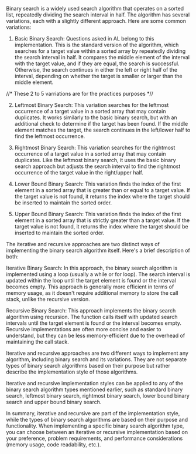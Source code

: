 Binary search is a widely used search algorithm that operates on a sorted list, repeatedly dividing the search interval in half. The algorithm has several variations, each with a slightly different approach. Here are some common variations:

1. Basic Binary Search: Questions asked in AL belong to this implementation. 
This is the standard version of the algorithm, which searches for a target value within a sorted array by repeatedly dividing the search interval in half. It compares the middle element of the interval with the target value, and if they are equal, the search is successful. Otherwise, the search continues in either the left or right half of the interval, depending on whether the target is smaller or larger than the middle element.

//* These 2 to 5 varriations are for the practices purposes *//

2. Leftmost Binary Search: This variation searches for the leftmost occurrence of a target value in a sorted array that may contain duplicates. It works similarly to the basic binary search, but with an additional check to determine if the target has been found. If the middle element matches the target, the search continues in the left/lower half to find the leftmost occurrence.

3. Rightmost Binary Search: This variation searches for the rightmost occurrence of a target value in a sorted array that may contain duplicates. Like the leftmost binary search, it uses the basic binary search approach but adjusts the search interval to find the rightmost occurrence of the target value in the right/upper half.

4. Lower Bound Binary Search: This variation finds the index of the first element in a sorted array that is greater than or equal to a target value. If the target value is not found, it returns the index where the target should be inserted to maintain the sorted order.

5. Upper Bound Binary Search: This variation finds the index of the first element in a sorted array that is strictly greater than a target value. If the target value is not found, it returns the index where the target should be inserted to maintain the sorted order.

The iterative and recursive approaches are two distinct ways of implementing the binary search algorithm itself. Here's a brief description of both:

Iterative Binary Search: In this approach, the binary search algorithm is implemented using a loop (usually a while or for loop). The search interval is updated within the loop until the target element is found or the interval becomes empty. This approach is generally more efficient in terms of memory usage, as it doesn't require additional memory to store the call stack, unlike the recursive version.

Recursive Binary Search: This approach implements the binary search algorithm using recursion. The function calls itself with updated search intervals until the target element is found or the interval becomes empty. Recursive implementations are often more concise and easier to understand, but they can be less memory-efficient due to the overhead of maintaining the call stack.

Iterative and recursive approaches are two different ways to implement any algorithm, including binary search and its variations. They are not separate types of binary search algorithms based on their purpose but rather describe the implementation style of those algorithms.

Iterative and recursive implementation styles can be applied to any of the binary search algorithm types mentioned earlier, such as standard binary search, leftmost binary search, rightmost binary search, lower bound binary search and upper bound binary search.

In summary, iterative and recursive are part of the implementation style, while the types of binary search algorithms are based on their purpose and functionality. When implementing a specific binary search algorithm type, you can choose between an iterative or recursive implementation based on your preference, problem requirements, and performance considerations (memory usage, code readability, etc.).
